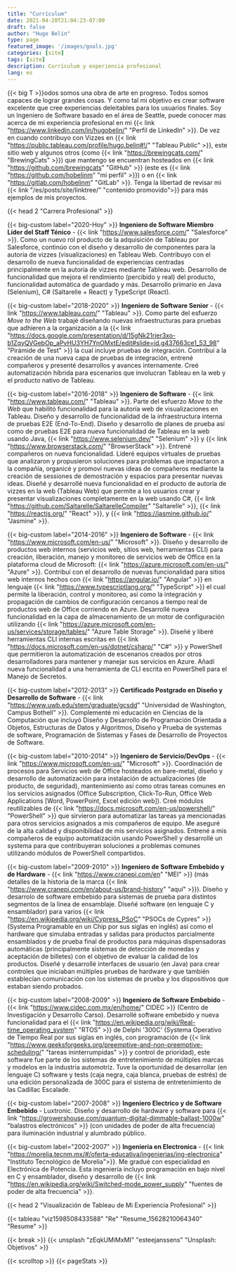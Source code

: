 ```yaml
---
title: "Currículum"
date: 2021-04-28T21:04:23-07:00
draft: false
author: "Hugo Belin"
type: page
featured_image: '/images/goals.jpg'
categories: [site]
tags: [site]
description: Currículum y experiencia profesional
lang: es
---
```


{{< big T >}}odos somos una obra de arte en progreso. Todos somos capaces de lograr grandes cosas. Y como tal mi objetivo 
es crear software excelente que cree experiencias deleitables para los usuarios finales. Soy un Ingeniero de Software 
basado en el área de Seattle, puede conocer mas acerca de mi experiencia profesional en mi 
{{< link "https://www.linkedin.com/in/hugobelin/" "Perfil de LinkedIn" >}}. De vez en cuando contribuyo con Vizzes en 
{{< link "https://public.tableau.com/profile/hugo.belin#!/" "Tableau Public" >}}, este sitio web y algunos otros (como 
{{< link "https://brewingcats.com/" "BrewingCats" >}}) que mantengo se encuentran hosteados en 
{{< link "https://github.com/brewingcats" "GitHub" >}} (este es {{< link "https://github.com/hobelinm" "mi perfil" >}}) o en 
{{< link "https://gitlab.com/hobelinm" "GitLab" >}}. Tenga la libertad de revisar mi 
{{< link "/es/posts/site/linktree/" "contenido promovido">}} para más ejemplos de mis proyectos.

{{< head 2 "Carrera Profesional" >}}

{{< big-custom label="2020-Hoy" >}} **Ingeniero de Software Miembro Líder del Staff Ténico** - 
{{< link "https://www.salesforce.com/" "Salesforce" >}}. Como un nuevo rol producto de la adquisición de Tableau por 
Salesforce, continúo con el diseño y desarrollo de componentes para la autoría de vizzes (visualizaciones) en Tableau Web. 
Contribuyo con el desarrollo de nueva funcionalidad de experiencias centradas principalmente en la autoría de vizzes mediante 
Tableau web. Desarrollo de funcionalidad que mejora el rendimiento (percibido y real) del producto, funcionalidad automática 
de guardado y más. Desarrollo primario en Java (Selenium), C# (Saltarelle + React) y TypeScript (React).

{{< big-custom label="2018-2020" >}} **Ingeniero de Software Senior** - {{< link "https://www.tableau.com/" "Tableau" >}}. Como 
parte del esfuerzo *Move to the Web* trabajé diseñando nuevas infraestructuras para pruebas que adhieren a la organización 
a la 
{{< link "https://docs.google.com/presentation/d/15gNk21rjer3xo-b1ZqyQVGebOp_aPvHU3YH7YnOMxtE/edit#slide=id.g437663ce1_53_98" "Pirámide de Test" >}} 
la cual incluye pruebas de integración. Contribuí a la creación de una nueva capa de pruebas de integración, entrené compañeros 
y presenté desarrollos y avances internamente. Creé automatización híbrida para escenarios que involucran Tableau en la web 
y el producto nativo de Tableau.

{{< big-custom label="2016-2018" >}} **Ingeniero de Software** - {{< link "https://www.tableau.com/" "Tableau" >}}. Parte del 
esfuerzo *Move to the Web* que habilitó funcionalidad para la autoría web de visualizaciones en Tableau. Diseño y desarrollo 
de funcionalidad de la infraestructura interna de pruebas E2E (End-To-End). Diseño y desarrollo de planes de prueba así como 
de pruebas E2E para nueva funcionalidad de Tableau en la web usando Java, {{< link "https://www.selenium.dev/" "Selenium" >}} y 
{{< link "https://www.browserstack.com/" "BrowserStack" >}}. Entrené compañeros on nueva funcionalidad. Lideré equipos virtuales 
de pruebas que analizaron y propusieron soluciones para problemas que impactaron a la compañía, organicé y promoví nuevas ideas 
de compañeros mediante la creación de sessiones de demostración y espacios para presentar nuevas ideas. Diseñé y desarrollé 
nueva funcionalidad en el producto de autoría de vizzes en la web (Tableau Web) que permite a los usuarios crear y presentar 
visualizaciones completamente en la web usando C#, {{< link "https://github.com/Saltarelle/SaltarelleCompiler" "Saltarelle" >}}, 
{{< link "https://reactjs.org/" "React" >}}, y {{< link "https://jasmine.github.io/" "Jasmine" >}}.

{{< big-custom label="2014-2016" >}} **Ingeniero de Software** - {{< link "https://www.microsoft.com/en-us/" "Microsoft" >}}. 
Diseño y desarrollo de productos web internos (servicios web, sitios web, herramientas CLI) para creación, liberación, manejo y 
monitoreo de servicios web de Office en la plataforma cloud de Microsoft: {{< link "https://azure.microsoft.com/en-us/" "Azure" >}}. 
Contribuí con el desarrollo de nuevas funcionalidad para sitios web internos hechos con {{< link "https://angular.io/" "Angular" >}} 
en lenguaje {{< link "https://www.typescriptlang.org/" "TypeScript" >}} el cual permite la liberación, control y monitoreo, así 
como la integración y propagación de cambios de configuración cercanos a tiempo real de productos web de Office corriendo en 
Azure. Desarrollé nueva funcionalidad en la capa de almacenamiento de un motor de configuración utilizando 
{{< link "https://azure.microsoft.com/en-us/services/storage/tables/" "Azure Table Storage" >}}. Diseñé y liberé herramientas CLI 
internas escritas en {{< link "https://docs.microsoft.com/en-us/dotnet/csharp/" "C#" >}} y PowerShell que permitieron la 
automatización de escenarios creados por otros desarrolladores para mantener y manejar sus servicios en Azure. Añadí nueva 
funcionalidad a una herramienta de CLI escrita en PowerShell para el Manejo de Secretos.

{{< big-custom label="2012-2013" >}} **Certificado Postgrado en Diseño y Desarrollo de Software** - 
{{< link "https://www.uwb.edu/stem/graduate/gcsdd" "Universidad de Washington, Campus Bothell" >}}. Complementé mi educación en Ciencias 
de la Computación que incluyó Diseño y Desarrollo de Programación Orientada a Objetos, Estructuras de Datos y Algoritmos, Diseño 
y Prueba de systemas de software, Programación de Sistemas y Fases de Desarrollo de Proyectos de Software.

{{< big-custom label="2010-2014" >}} **Ingeniero de Servicio/DevOps** - {{< link "https://www.microsoft.com/en-us/" "Microsoft" >}}. 
Coordinación de procesos para Servicios web de Office hosteados en bare-metal, diseño y desarrollo de automatización para instalación 
de actualizaciones (de producto, de seguridad), mantenimiento así como otras tareas comunes en los servicios asignados (Office Subscription, 
Click-To-Run, Office Web Applications [Word, PowerPoint, Excel edición web]). Creé módulos reutilizables de 
{{< link "https://docs.microsoft.com/en-us/powershell/" "PowerShell" >}} que sirvieron para automatizar las tareas ya mencionadas 
para otros servicios asignados a mis compañeros de equipo. Me aseguré de la alta calidad y disponibilidad de mis servicios asignados. 
Entrené a mis compañeros de equipo automatización usando PowerShell y desarrollé un systema para que contribuyeran soluciones a 
problemas comunes utilizando módulos de PowerShell compartidos.

{{< big-custom label="2009-2010" >}} **Ingeniero de Software Embebido y de Hardware** - {{< link "https://www.cranepi.com/en" "MEI" >}} 
(más detalles de la historia de la marca {{< link "https://www.cranepi.com/en/about-us/brand-history" "aquí" >}}). 
Diseño y desarrolo de software embebido para sistemas de prueba para distintos segmentos de la linea de ensamblaje. Diseñé software 
(en lenguaje C y ensamblador) para varios {{< link "https://en.wikipedia.org/wiki/Cypress_PSoC" "PSOCs de Cypres" >}} (Systema 
Programable en un Chip por sus siglas en inglés) así como el hardware que simulaba entradas y salidas para productos parcialmente 
ensamblados y de prueba final de productos para máquinas dispensadoras automáticas (principalmente sistemas de detección de monedas 
y aceptación de billetes) con el objetivo de evaluar la calidad de los productos. Diseñé y desarrollé interfaces de usuario (en Java) 
para crear controles que iniciaban múltiples pruebas de hardware y que también establecían comunicación con los sistemas de prueba y 
los dispositivos que estaban siendo probados.

{{< big-custom label="2008-2009" >}} **Ingeniero de Software Embebido** - {{< link "https://www.cidec.com.mx/en/home/" CIDEC >}} (Centro 
de Investigación y Desarrollo Carso). Desarrollé software embebido y nueva funcionalidad para el 
{{< link "https://en.wikipedia.org/wiki/Real-time_operating_system" "RTOS" >}} de Delphi '300C' (Systema Operativo de Tiempo Real por 
sus siglas en inglés, con programación de 
{{< link "https://www.geeksforgeeks.org/preemptive-and-non-preemptive-scheduling/" "tareas ininterrumpidas" >}} y control de prioridad), 
este software fue parte de los sistemas de entretenimiento de múltiples marcas y modelos en la industria automotriz. Tuve la oportunidad 
de desarrollar (en lenguaje C) software y tests (caja negra, caja blanca, pruebas de estrés) de una edición personalizada de 300C para 
el sistema de entretenimiento de las Cadillac Escalade.

{{< big-custom label="2007-2008" >}} **Ingeniero Electrico y de Software Embebido** - Luxtronic. Diseño y desarrollo de hardware y 
software para {{< link "https://growershouse.com/quantum-digital-dimmable-ballast-1000w" "balastros electrónicos" >}} (con unidades 
de poder de alta frecuencia) para iluminación industrial y alumbrado público.

{{< big-custom label="2002-2007" >}} **Ingeniería en Electronica** - 
{{< link "https://morelia.tecnm.mx/#/oferta-educativa/ingenierias/ing-electronica" "Instituto Tecnológico de Morelia">}}. Me
gradué con especialidad en Electrónica de Potencia. Esta ingeniería incluyo programación en bajo nivel en C y ensamblador, 
diseño y desarrollo de {{< link "https://en.wikipedia.org/wiki/Switched-mode_power_supply" "fuentes de poder de alta frecuencia" >}}.

{{< head 2 "Visualización de Tableau de Mi Experiencia Profesional" >}}

{{< tableau "viz1598508433588" "Re" "Resume_15628210064340" "Resume" >}}

{{< break >}}
{{< unsplash "zEqkUMiMxMI" "esteejanssens" "Unsplash: Objetivos" >}}

{{< scrolltop >}}
{{< pageStats >}}
